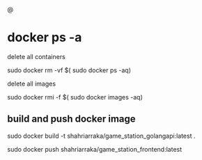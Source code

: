 @ 

# docker ps -a

delete all containers 

sudo docker rm -vf $( sudo docker ps -aq)

delete all images 

sudo docker rmi -f $( sudo docker images -aq)

## build and push docker image

sudo docker build -t shahriarraka/game_station_golangapi:latest .

sudo docker push shahriarraka/game_station_frontend:latest
